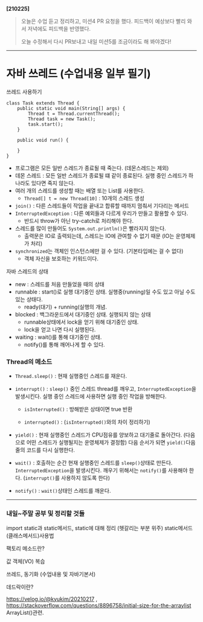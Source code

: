 **[210225]**



> 오늘은 수업 듣고 정리하고, 미션4 PR 요청을 했다.
> 피드백이 예상보다 빨리 와서 저녁에도 피드백을 반영했다.
>
> 오늘 수정해서 다시 PR보내고 내일 미션5를 조금이라도 해 봐야겠다!



---

# 자바 쓰레드 (수업내용 일부 필기)

쓰레드 사용하기

```
class Task extends Thread {
    public static void main(String[] args) {
        Thread t = Thread.currentThread();
        Thread task = new Task();
        task.start();
    }

    public void run() {

    }
}
```

- 프로그램은 모든 일반 스레드가 종료될 때 죽는다. (데몬스레드는 제외)
- 데몬 스레드 : 모든 일반 스레드가 종료될 떄 같이 종료된다. 실행 중인 스레드가 하나라도 있다면 죽지 않는다.
- 여러 개의 스레드를 생성할 때는 배열 또는 List를 사용한다.
  - `Thread[] t = new Thread[10]` : 10개의 스레드 생성
- `join()` : 다른 스레드들이 작업을 끝내고 합류할 때까지 멈춰서 기다리는 메서드
- `InterruptedException` : 다른 예외들과 다르게 우리가 만들고 활용할 수 있다.
  - 반드시 throw가 아닌 try-catch로 처리해야 한다.
- 스레드를 많이 만들어도 `System.out.println()`은 빨라지지 않는다.
  - 출력문은 IO로 출력되는데, 스레드는 IO에 관여할 수 없기 때문 (IO는 운영체제가 처리)
- `synchronized`는 객체인 인스턴스에만 걸 수 있다. (기본타입에는 걸 수 없다)
  - 객체 자신을 보호하는 키워드이다.

자바 스레드의 상태

- new : 스레드를 처음 만들었을 때의 상태
- runnable : start()로 실행 대기중인 상태. 실행중(running)일 수도 있고 아닐 수도 있는 상태다.
  - ready(대기) + running(실행의 개념.
- blocked : 백그라운드에서 대기중인 상태. 실행되지 않는 상태
  - runnable상태에서 lock을 얻기 위해 대기중인 상태.
  - lock을 얻고 나면 다시 실행된다.
- waiting : wait()를 통해 대기중인 상태.
  - notify()를 통해 깨어나게 할 수 있다.

### Thread의 메소드

- `Thread.sleep()` : 현재 실행중인 스레드를 재운다.

- `interrupt()` : `sleep()` 중인 스레드 thread를 깨우고, `InterruptedException`을 발생시킨다. 실행 중인 스레드에 사용하면 실행 중인 작업을 방해한다.
  -  `isInterrupted()` : 방해받은 상태이면 true 반환

  - `interrupted()` : (`isInterrupted()`와의 차이 정리하기)

- `yield()` : 현재 실행중인 스레드가 CPU점유를 양보하고 대기줄로 돌아간다. (다음으로 어떤 스레드가 실행될지는 운영체제가 결정함) 다음 순서가 되면 `yield()`다음 줄의 코드를 다시 실행한다.
- `wait()` : 호출하는 순간 현재 실행중인 스레드를 `sleep()`상태로 만든다. `InterruptedException`을 발생시킨다. 깨우기 위해서는 `notify()`를 사용해야 한다. (`interrupt()`를 사용하지 않도록 한다)
- `notify()` : `wait()`상태인 스레드를 깨운다.



---



### 내일~주말 공부 및 정리할 것들

import static과 static메서드, static에 대해 정리 (헷갈리는 부분 위주)
static메서드(클래스메서드)사용법



팩토리 메소드란?



값 객체(VO) 복습



쓰레드, 동기화 (수업내용 및 자바기본서)



데드락이란?



https://velog.io/@kyukim/20210217 , https://stackoverflow.com/questions/8896758/initial-size-for-the-arraylist ArrayList()관련.


